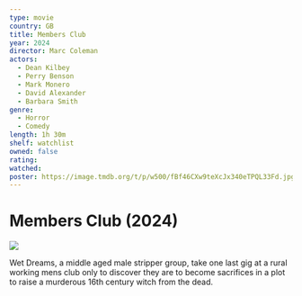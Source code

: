 ```yaml
---
type: movie
country: GB
title: Members Club
year: 2024
director: Marc Coleman
actors:
  - Dean Kilbey
  - Perry Benson
  - Mark Monero
  - David Alexander
  - Barbara Smith
genre:
  - Horror
  - Comedy
length: 1h 30m
shelf: watchlist
owned: false
rating:
watched:
poster: https://image.tmdb.org/t/p/w500/fBf46CXw9teXcJx340eTPQL33Fd.jpg
---
```


# Members Club (2024)

![](https://image.tmdb.org/t/p/w500/fBf46CXw9teXcJx340eTPQL33Fd.jpg)

Wet Dreams, a middle aged male stripper group, take one last gig at a rural working mens club only to discover they are to become sacrifices in a plot to raise a murderous 16th century witch from the dead.
